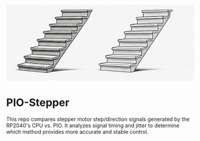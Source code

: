 ![PIO_Stepper](https://github.com/Vitaris/PIO-Stepper/blob/main/pics/stairs.jpg)
# PIO-Stepper

This repo compares stepper motor step/direction signals generated by the RP2040's CPU vs. PIO. It analyzes signal timing and jitter to determine which method provides more accurate and stable control.
